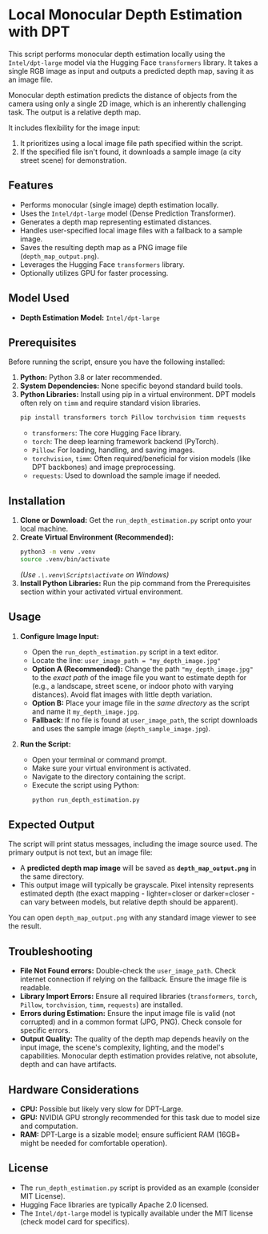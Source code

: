# Local Monocular Depth Estimation with DPT

This script performs monocular depth estimation locally using the `Intel/dpt-large` model via the Hugging Face `transformers` library. It takes a single RGB image as input and outputs a predicted depth map, saving it as an image file.

Monocular depth estimation predicts the distance of objects from the camera using only a single 2D image, which is an inherently challenging task. The output is a relative depth map.

It includes flexibility for the image input:
1.  It prioritizes using a local image file path specified within the script.
2.  If the specified file isn't found, it downloads a sample image (a city street scene) for demonstration.

## Features

* Performs monocular (single image) depth estimation locally.
* Uses the `Intel/dpt-large` model (Dense Prediction Transformer).
* Generates a depth map representing estimated distances.
* Handles user-specified local image files with a fallback to a sample image.
* Saves the resulting depth map as a PNG image file (`depth_map_output.png`).
* Leverages the Hugging Face `transformers` library.
* Optionally utilizes GPU for faster processing.

## Model Used

* **Depth Estimation Model:** `Intel/dpt-large`

## Prerequisites

Before running the script, ensure you have the following installed:

1.  **Python:** Python 3.8 or later recommended.
2.  **System Dependencies:** None specific beyond standard build tools.
3.  **Python Libraries:** Install using pip in a virtual environment. DPT models often rely on `timm` and require standard vision libraries.
    ```bash
    pip install transformers torch Pillow torchvision timm requests
    ```
    * `transformers`: The core Hugging Face library.
    * `torch`: The deep learning framework backend (PyTorch).
    * `Pillow`: For loading, handling, and saving images.
    * `torchvision`, `timm`: Often required/beneficial for vision models (like DPT backbones) and image preprocessing.
    * `requests`: Used to download the sample image if needed.

## Installation

1.  **Clone or Download:** Get the `run_depth_estimation.py` script onto your local machine.
2.  **Create Virtual Environment (Recommended):**
    ```bash
    python3 -m venv .venv
    source .venv/bin/activate
    ```
    *(Use `.\.venv\Scripts\activate` on Windows)*
3.  **Install Python Libraries:** Run the pip command from the Prerequisites section within your activated virtual environment.

## Usage

1.  **Configure Image Input:**
    * Open the `run_depth_estimation.py` script in a text editor.
    * Locate the line: `user_image_path = "my_depth_image.jpg"`
    * **Option A (Recommended):** Change the path `"my_depth_image.jpg"` to the *exact path* of the image file you want to estimate depth for (e.g., a landscape, street scene, or indoor photo with varying distances). Avoid flat images with little depth variation.
    * **Option B:** Place your image file in the *same directory* as the script and name it `my_depth_image.jpg`.
    * **Fallback:** If no file is found at `user_image_path`, the script downloads and uses the sample image (`depth_sample_image.jpg`).

2.  **Run the Script:**
    * Open your terminal or command prompt.
    * Make sure your virtual environment is activated.
    * Navigate to the directory containing the script.
    * Execute the script using Python:
        ```bash
        python run_depth_estimation.py
        ```

## Expected Output

The script will print status messages, including the image source used. The primary output is not text, but an image file:
* A **predicted depth map image** will be saved as **`depth_map_output.png`** in the same directory.
* This output image will typically be grayscale. Pixel intensity represents estimated depth (the exact mapping - lighter=closer or darker=closer - can vary between models, but relative depth should be apparent).

You can open `depth_map_output.png` with any standard image viewer to see the result.

## Troubleshooting

* **File Not Found errors:** Double-check the `user_image_path`. Check internet connection if relying on the fallback. Ensure the image file is readable.
* **Library Import Errors:** Ensure all required libraries (`transformers`, `torch`, `Pillow`, `torchvision`, `timm`, `requests`) are installed.
* **Errors during Estimation:** Ensure the input image file is valid (not corrupted) and in a common format (JPG, PNG). Check console for specific errors.
* **Output Quality:** The quality of the depth map depends heavily on the input image, the scene's complexity, lighting, and the model's capabilities. Monocular depth estimation provides relative, not absolute, depth and can have artifacts.

## Hardware Considerations

* **CPU:** Possible but likely very slow for DPT-Large.
* **GPU:** NVIDIA GPU strongly recommended for this task due to model size and computation.
* **RAM:** DPT-Large is a sizable model; ensure sufficient RAM (16GB+ might be needed for comfortable operation).

## License

* The `run_depth_estimation.py` script is provided as an example (consider MIT License).
* Hugging Face libraries are typically Apache 2.0 licensed.
* The `Intel/dpt-large` model is typically available under the MIT license (check model card for specifics).